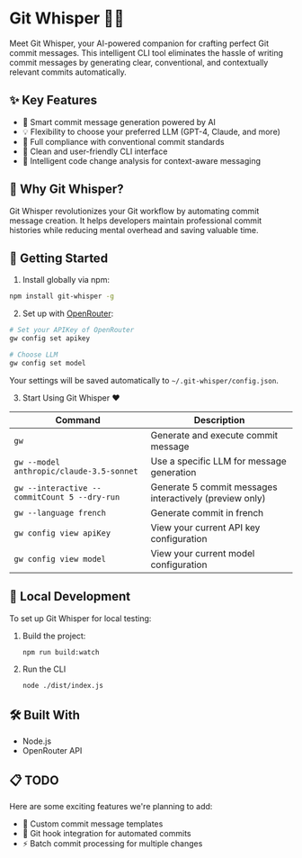 # Git Whisper 🤖✨

Meet Git Whisper, your AI-powered companion for crafting perfect Git commit messages. This intelligent CLI tool eliminates the hassle of writing commit messages by generating clear, conventional, and contextually relevant commits automatically.

## ✨ Key Features

- 🤖 Smart commit message generation powered by AI
- 💡 Flexibility to choose your preferred LLM (GPT-4, Claude, and more)
- 📝 Full compliance with conventional commit standards
- 🚀 Clean and user-friendly CLI interface
- 🔄 Intelligent code change analysis for context-aware messaging

## 🎯 Why Git Whisper?

Git Whisper revolutionizes your Git workflow by automating commit message creation. It helps developers maintain professional commit histories while reducing mental overhead and saving valuable time.

## 🚀 Getting Started

1. Install globally via npm:

```bash
npm install git-whisper -g
```

2. Set up with [OpenRouter](https://openrouter.ai):

```bash
# Set your APIKey of OpenRouter
gw config set apikey

# Choose LLM
gw config set model
```

Your settings will be saved automatically to `~/.git-whisper/config.json`.

3. Start Using Git Whisper ❤️

| Command                                      | Description                                             |
| -------------------------------------------- | ------------------------------------------------------- |
| `gw`                                         | Generate and execute commit message                     |
| `gw --model anthropic/claude-3.5-sonnet`     | Use a specific LLM for message generation               |
| `gw --interactive --commitCount 5 --dry-run` | Generate 5 commit messages interactively (preview only) |
| `gw --language french`                       | Generate commit in french                               |
| `gw config view apiKey`                      | View your current API key configuration                 |
| `gw config view model`                       | View your current model configuration                   |

## 🧪 Local Development

To set up Git Whisper for local testing:

1. Build the project:

   ```sh
   npm run build:watch
   ```

2. Run the CLI

   ```sh
   node ./dist/index.js
   ```

## 🛠️ Built With

- Node.js
- OpenRouter API

## 📋 TODO

Here are some exciting features we're planning to add:

- 🎨 Custom commit message templates
- 🔄 Git hook integration for automated commits
- ⚡ Batch commit processing for multiple changes
